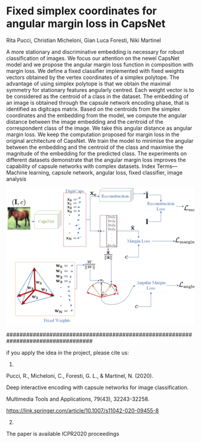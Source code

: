 # Fixed simplex coordinates for angular margin loss in CapsNet
Rita Pucci, Christian Micheloni, Gian Luca Foresti, Niki Martinel


A more stationary and discriminative embedding
is necessary for robust classification of images. We focus our
attention on the newel CapsNet model and we propose the
angular margin loss function in composition with margin loss.
We define a fixed classifier implemented with fixed weights
vectors obtained by the vertex coordinates of a simplex polytope.
The advantage of using simplex polytope is that we obtain the
maximal symmetry for stationary features angularly centred.
Each weight vector is to be considered as the centroid of a class in
the dataset. The embedding of an image is obtained through the
capsule network encoding phase, that is identified as digitcaps
matrix. Based on the centroids from the simplex coordinates
and the embedding from the model, we compute the angular
distance between the image embedding and the centroid of the
correspondent class of the image. We take this angular distance
as angular margin loss. We keep the computation proposed for
margin loss in the original architecture of CapsNet. We train
the model to minimise the angular between the embedding and
the centroid of the class and maximise the magnitude of the
embedding for the predicted class. The experiments on different
datasets demonstrate that the angular margin loss improves the
capability of capsule networks with complex datasets.
Index Terms—Machine learning, capsule network, angular loss,
fixed classifier, image analysis


![plot](https://github.com/Riretta/Angle_Loss/blob/master/Caps_Angle_FC10_2.jpg?raw=true)

##################################################################################

if you apply the idea in the project, please cite us:

1. 
Pucci, R., Micheloni, C., Foresti, G. L., & Martinel, N. (2020). 

Deep interactive encoding with capsule networks for image classification. 

Multimedia Tools and Applications, 79(43), 32243-32258. 

https://link.springer.com/article/10.1007/s11042-020-09455-8 

2.

The paper is available ICPR2020 proceedings 

